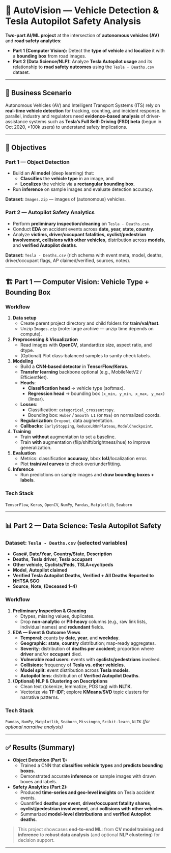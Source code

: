  # 🚗 AutoVision — Vehicle Detection & Tesla Autopilot Safety Analysis

**Two-part AI/ML project** at the intersection of **autonomous vehicles (AV)** and **road safety analytics**:
- **Part 1 (Computer Vision):** Detect the **type of vehicle** and **localize** it with a **bounding box** from road images.
- **Part 2 (Data Science/NLP):** Analyze **Tesla Autopilot usage** and its relationship to **road safety outcomes** using the `Tesla - Deaths.csv` dataset.

---

## 📌 Business Scenario

Autonomous Vehicles (AV) and Intelligent Transport Systems (ITS) rely on **real-time vehicle detection** for tracking, counting, and incident response. In parallel, industry and regulators need **evidence-based analysis** of driver-assistance systems such as **Tesla’s Full Self-Driving (FSD) beta** (begun in Oct 2020, >100k users) to understand safety implications.

---

## 🧠 Objectives

### Part 1 — Object Detection
- Build an **AI model** (deep learning) that:
  - **Classifies** the **vehicle type** in an image, and
  - **Localizes** the vehicle via a **rectangular bounding box**.
- Run **inference** on sample images and evaluate detection accuracy.

**Dataset:** `Images.zip` — images of (autonomous) vehicles.

### Part 2 — Autopilot Safety Analytics
- Perform **preliminary inspection/cleaning** on `Tesla - Deaths.csv`.
- Conduct **EDA** on accident events across **date, year, state, country**.
- Analyze **victims, driver/occupant fatalities, cyclist/pedestrian involvement, collisions with other vehicles**, distribution across **models**, and **verified Autopilot deaths**.

**Dataset:** `Tesla - Deaths.csv` (rich schema with event meta, model, deaths, driver/occupant flags, AP claimed/verified, sources, notes).

---

## 🏗️ Part 1 — Computer Vision: Vehicle Type + Bounding Box

### Workflow
1. **Data setup**
   - Create parent project directory and child folders for **train/val/test**.
   - Unzip `Images.zip` (note: large archive — unzip time depends on compute).
2. **Preprocessing & Visualization**
   - Read images with **OpenCV**, standardize size, aspect ratio, and dtype.
   - (Optional) Plot class-balanced samples to sanity check labels.
3. **Modeling**
   - Build a **CNN-based detector** in **TensorFlow/Keras**.
   - **Transfer learning** backbone optional (e.g., MobileNetV2 / EfficientNet).
   - **Heads**:
     - **Classification head** → vehicle type (softmax).
     - **Regression head** → bounding box `(x_min, y_min, x_max, y_max)` (linear).
   - **Losses**:
     - Classification: `categorical_crossentropy`.
     - Bounding box: `Huber` / `Smooth L1` (or `MSE`) on normalized coords.
   - **Regularization**: `Dropout`, data augmentation.
   - **Callbacks**: `EarlyStopping`, `ReduceLROnPlateau`, `ModelCheckpoint`.
4. **Training**
   - Train **without** augmentation to set a baseline.
   - Train **with** augmentation (flip/shift/brightness/hue) to improve generalization.
5. **Evaluation**
   - Metrics: classification **accuracy**, bbox **IoU**/localization error.
   - Plot **train/val curves** to check over/underfitting.
6. **Inference**
   - Run predictions on sample images and **draw bounding boxes + labels**.

### Tech Stack
`TensorFlow`, `Keras`, `OpenCV`, `NumPy`, `Pandas`, `Matplotlib`, `Seaborn`

---

## 📊 Part 2 — Data Science: Tesla Autopilot Safety

### Dataset: `Tesla - Deaths.csv` (selected variables)
- **Case#**, **Date/Year**, **Country/State**, **Description**
- **Deaths**, **Tesla driver**, **Tesla occupant**
- **Other vehicle**, **Cyclists/Peds**, **TSLA+cycl/peds**
- **Model**, **Autopilot claimed**
- **Verified Tesla Autopilot Deaths**, **Verified + All Deaths Reported to NHTSA SGO**
- **Source**, **Note**, **(Deceased 1–4)**

### Workflow
1. **Preliminary Inspection & Cleaning**
   - Dtypes, missing values, duplicates.
   - Drop **non-analytic** or **PII-heavy** columns (e.g., raw link lists, individual names) and **redundant** fields.
2. **EDA — Event & Outcome Views**
   - **Temporal**: counts by **date**, **year**, and **weekday**.
   - **Geographic**: **state**, **country** distribution; map-ready aggregates.
   - **Severity**: distribution of **deaths per accident**; proportion where **driver** and/or **occupant** died.
   - **Vulnerable road users**: events with **cyclists/pedestrians** involved.
   - **Collisions**: frequency of **Tesla vs. other vehicles**.
   - **Model split**: event distribution across **Tesla models**.
   - **Autopilot lens**: distribution of **Verified Autopilot Deaths**.
3. **(Optional) NLP & Clustering on Descriptions**
   - Clean text (tokenize, lemmatize, POS tag) with **NLTK**.
   - Vectorize via **TF-IDF**; explore **KMeans**/**SVD** topic clusters for narrative patterns.

### Tech Stack
`Pandas`, `NumPy`, `Matplotlib`, `Seaborn`, `Missingno`, `Scikit-learn`, `NLTK` *(for optional narrative analysis)*

---

## ✅ Results (Summary)
- **Object Detection (Part 1):**
  - Trained a CNN that **classifies vehicle types** and **predicts bounding boxes**.
  - Demonstrated accurate **inference** on sample images with drawn boxes and labels.
- **Safety Analytics (Part 2):**
  - Produced **time-series and geo-level insights** on Tesla accident events.
  - Quantified **deaths per event**, **driver/occupant fatality shares**, **cyclist/pedestrian involvement**, and **collisions with other vehicles**.
  - Summarized **model-level distributions** and **verified Autopilot deaths**.

> This project showcases **end-to-end ML**: from **CV model training and inference** to **robust data analysis** (and optional **NLP clustering**) for decision support.

---





